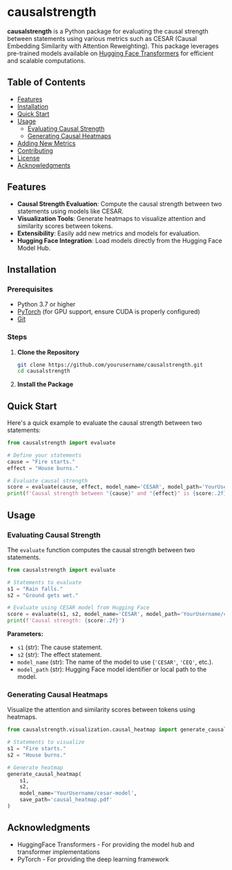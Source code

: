 # causalstrength

**causalstrength** is a Python package for evaluating the causal strength between statements using various metrics such as CESAR (Causal Embedding Similarity with Attention Reweighting). This package leverages pre-trained models available on [Hugging Face Transformers](https://huggingface.co/) for efficient and scalable computations.

## Table of Contents

- [Features](#features)
- [Installation](#installation)
- [Quick Start](#quick-start)
- [Usage](#usage)
  - [Evaluating Causal Strength](#evaluating-causal-strength)
  - [Generating Causal Heatmaps](#generating-causal-heatmaps)
- [Adding New Metrics](#adding-new-metrics)
- [Contributing](#contributing)
- [License](#license)
- [Acknowledgments](#acknowledgments)

## Features

- **Causal Strength Evaluation**: Compute the causal strength between two statements using models like CESAR.
- **Visualization Tools**: Generate heatmaps to visualize attention and similarity scores between tokens.
- **Extensibility**: Easily add new metrics and models for evaluation.
- **Hugging Face Integration**: Load models directly from the Hugging Face Model Hub.

## Installation

### Prerequisites

- Python 3.7 or higher
- [PyTorch](https://pytorch.org/) (for GPU support, ensure CUDA is properly configured)
- [Git](https://git-scm.com/)

### Steps

1. **Clone the Repository**

   ```bash
   git clone https://github.com/yourusername/causalstrength.git
   cd causalstrength
   ```

2. **Install the Package**


## Quick Start
Here's a quick example to evaluate the causal strength between two statements:

```python
from causalstrength import evaluate

# Define your statements
cause = "Fire starts."
effect = "House burns."

# Evaluate causal strength
score = evaluate(cause, effect, model_name='CESAR', model_path='YourUsername/cesar-model')
print(f'Causal strength between "{cause}" and "{effect}" is {score:.2f}')
```

## Usage

### Evaluating Causal Strength

The `evaluate` function computes the causal strength between two statements.

```python
from causalstrength import evaluate

# Statements to evaluate
s1 = "Rain falls."
s2 = "Ground gets wet."

# Evaluate using CESAR model from Hugging Face
score = evaluate(s1, s2, model_name='CESAR', model_path='YourUsername/cesar-model')
print(f'Causal strength: {score:.2f}')
```

**Parameters:**

- `s1` (str): The cause statement.
- `s2` (str): The effect statement.
- `model_name` (str): The name of the model to use (`'CESAR'`, `'CEQ'`, etc.).
- `model_path` (str): Hugging Face model identifier or local path to the model.

### Generating Causal Heatmaps

Visualize the attention and similarity scores between tokens using heatmaps.

```python
from causalstrength.visualization.causal_heatmap import generate_causal_heatmap

# Statements to visualize
s1 = "Fire starts."
s2 = "House burns."

# Generate heatmap
generate_causal_heatmap(
    s1,
    s2,
    model_name='YourUsername/cesar-model',
    save_path='causal_heatmap.pdf'
)
```

## Acknowledgments
+ HuggingFace Transformers - For providing the model hub and transformer implementations
+ PyTorch - For providing the deep learning framework
